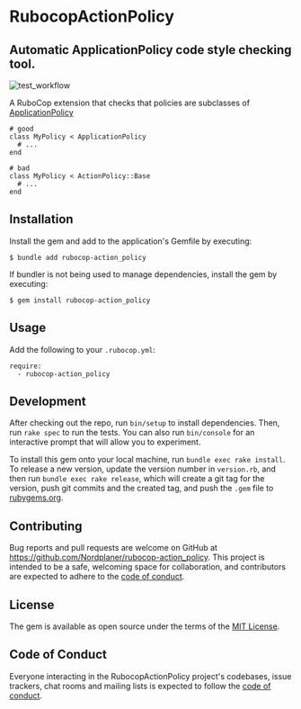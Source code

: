 # RubocopActionPolicy

## Automatic ApplicationPolicy code style checking tool.

![test_workflow](https://github.com/Nordplaner/rubocop-action_policy/actions/workflows/test.yml/badge.svg)

A RuboCop extension that checks that policies are subclasses of [ApplicationPolicy](https://github.com/palkan/action_policy)

    # good
    class MyPolicy < ApplicationPolicy
      # ...
    end

    # bad
    class MyPolicy < ActionPolicy::Base
      # ...
    end

## Installation

Install the gem and add to the application's Gemfile by executing:

    $ bundle add rubocop-action_policy

If bundler is not being used to manage dependencies, install the gem by executing:

    $ gem install rubocop-action_policy

## Usage

Add the following to your `.rubocop.yml`:

    require:
      - rubocop-action_policy

## Development

After checking out the repo, run `bin/setup` to install dependencies. Then, run `rake spec` to run the tests. You can also run `bin/console` for an interactive prompt that will allow you to experiment.

To install this gem onto your local machine, run `bundle exec rake install`. To release a new version, update the version number in `version.rb`, and then run `bundle exec rake release`, which will create a git tag for the version, push git commits and the created tag, and push the `.gem` file to [rubygems.org](https://rubygems.org).

## Contributing

Bug reports and pull requests are welcome on GitHub at https://github.com/Nordplaner/rubocop-action_policy. This project is intended to be a safe, welcoming space for collaboration, and contributors are expected to adhere to the [code of conduct](https://github.com/Nordplaner/rubocop-action_policy/blob/main/CODE_OF_CONDUCT.md).

## License

The gem is available as open source under the terms of the [MIT License](https://opensource.org/licenses/MIT).

## Code of Conduct

Everyone interacting in the RubocopActionPolicy project's codebases, issue trackers, chat rooms and mailing lists is expected to follow the [code of conduct](https://github.com/Nordplaner/rubocop-action_policy/blob/main/CODE_OF_CONDUCT.md).
